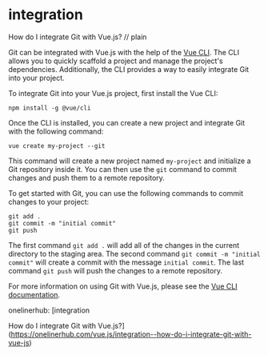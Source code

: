 # integration

How do I integrate Git with Vue.js?
// plain

Git can be integrated with Vue.js with the help of the [Vue CLI](https://cli.vuejs.org/). The CLI allows you to quickly scaffold a project and manage the project's dependencies. Additionally, the CLI provides a way to easily integrate Git into your project.

To integrate Git into your Vue.js project, first install the Vue CLI:

```
npm install -g @vue/cli
```

Once the CLI is installed, you can create a new project and integrate Git with the following command:

```
vue create my-project --git
```

This command will create a new project named `my-project` and initialize a Git repository inside it. You can then use the `git` command to commit changes and push them to a remote repository.

To get started with Git, you can use the following commands to commit changes to your project:

```
git add .
git commit -m "initial commit"
git push
```

The first command `git add .` will add all of the changes in the current directory to the staging area. The second command `git commit -m "initial commit"` will create a commit with the message `initial commit`. The last command `git push` will push the changes to a remote repository.

For more information on using Git with Vue.js, please see the [Vue CLI documentation](https://cli.vuejs.org/guide/git-version-control.html).

onelinerhub: [integration

How do I integrate Git with Vue.js?](https://onelinerhub.com/vue.js/integration--how-do-i-integrate-git-with-vue-js)